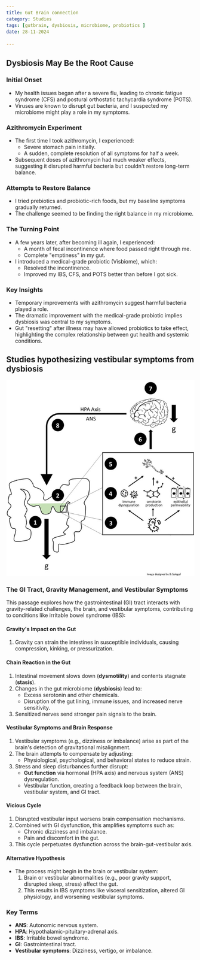 ```yaml
---
title: Gut Brain connection
category: Studies
tags: [gutbrain, dysbiosis, microbiome, probiotics ]
date: 28-11-2024

---
```

##  Dysbiosis May Be the Root Cause

### Initial Onset
- My health issues began after a severe flu, leading to chronic fatigue syndrome (CFS) and postural orthostatic tachycardia syndrome (POTS).
- Viruses are known to disrupt gut bacteria, and I suspected my microbiome might play a role in my symptoms.

### Azithromycin Experiment
- The first time I took azithromycin, I experienced:
  - Severe stomach pain initially.
  - A sudden, complete resolution of all symptoms for half a week.
- Subsequent doses of azithromycin had much weaker effects, suggesting it disrupted harmful bacteria but couldn't restore long-term balance.

### Attempts to Restore Balance
- I tried prebiotics and probiotic-rich foods, but my baseline symptoms gradually returned.
- The challenge seemed to be finding the right balance in my microbiome.

### The Turning Point
- A few years later, after becoming ill again, I experienced:
  - A month of fecal incontinence where food passed right through me.
  - Complete "emptiness" in my gut.
- I introduced a medical-grade probiotic (Visbiome), which:
  - Resolved the incontinence.
  - Improved my IBS, CFS, and POTS better than before I got sick.

### Key Insights
- Temporary improvements with azithromycin suggest harmful bacteria played a role.
- The dramatic improvement with the medical-grade probiotic implies dysbiosis was central to my symptoms.
- Gut "resetting" after illness may have allowed probiotics to take effect, highlighting the complex relationship between gut health and systemic conditions.

## Studies hypothesizing vestibular symptoms from dysbiosis





<img src="/assets/img/gutbraincycle.jpg">

### The GI Tract, Gravity Management, and Vestibular Symptoms

This passage explores how the gastrointestinal (GI) tract interacts with gravity-related challenges, the brain, and vestibular symptoms, contributing to conditions like irritable bowel syndrome (IBS):

#### Gravity's Impact on the Gut
1. Gravity can strain the intestines in susceptible individuals, causing compression, kinking, or pressurization.

#### Chain Reaction in the Gut
1. Intestinal movement slows down (**dysmotility**) and contents stagnate (**stasis**).
2. Changes in the gut microbiome (**dysbiosis**) lead to:
   - Excess serotonin and other chemicals.
   - Disruption of the gut lining, immune issues, and increased nerve sensitivity.
3. Sensitized nerves send stronger pain signals to the brain.

#### Vestibular Symptoms and Brain Response
1. Vestibular symptoms (e.g., dizziness or imbalance) arise as part of the brain's detection of gravitational misalignment.
2. The brain attempts to compensate by adjusting:
   - Physiological, psychological, and behavioral states to reduce strain.
3. Stress and sleep disturbances further disrupt:
   - **Gut function** via hormonal (HPA axis) and nervous system (ANS) dysregulation.
   - Vestibular function, creating a feedback loop between the brain, vestibular system, and GI tract.

#### Vicious Cycle
1. Disrupted vestibular input worsens brain compensation mechanisms.
2. Combined with GI dysfunction, this amplifies symptoms such as:
   - Chronic dizziness and imbalance.
   - Pain and discomfort in the gut.
3. This cycle perpetuates dysfunction across the brain-gut-vestibular axis.

#### Alternative Hypothesis
- The process might begin in the brain or vestibular system:
  1. Brain or vestibular abnormalities (e.g., poor gravity support, disrupted sleep, stress) affect the gut.
  2. This results in IBS symptoms like visceral sensitization, altered GI physiology, and worsening vestibular symptoms.

### Key Terms
- **ANS**: Autonomic nervous system.
- **HPA**: Hypothalamic-pituitary-adrenal axis.
- **IBS**: Irritable bowel syndrome.
- **GI**: Gastrointestinal tract.
- **Vestibular symptoms**: Dizziness, vertigo, or imbalance.

